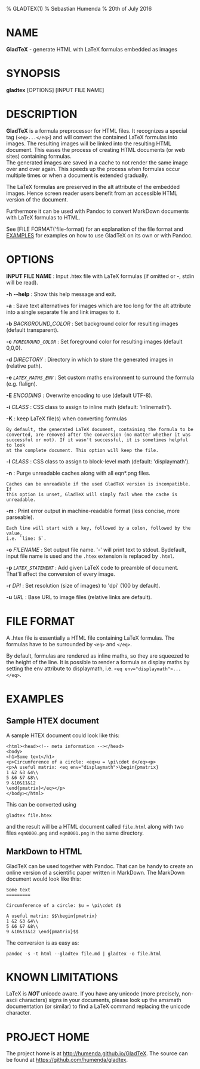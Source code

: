 % GLADTEX(1)
% Sebastian Humenda
% 20th of July 2016

# NAME

**GladTeX** - generate HTML with LaTeX formulas embedded as images

# SYNOPSIS

**gladtex** [OPTIONS] [INPUT  FILE NAME]


# DESCRIPTION

**GladTeX** is a formula preprocessor for HTML files. It recognizes a special tag
(`<eq>...</eq>`) and will convert the contained LaTeX formulas into images. The
resulting images will be linked into the resulting HTML document.  This eases
the process of creating HTML
documents (or web sites) containing formulas.\
The generated images are saved in a cache to not render the same image over
and over again. This speeds up the process when formulas occur multiple times or
when a document is extended gradually.

The LaTeX formulas are preserved in the alt attribute of the embedded images.
Hence screen reader users benefit from an accessible HTML version of the
document.

Furthermore it can be used with Pandoc to convert MarkDown documents with LaTeX
formulas to HTML.

See [FILE FORMAT('file-format) for an explanation of the file format and
[EXAMPLES](#examples) for examples on how to use GladTeX on its own or with
Pandoc.

# OPTIONS

**INPUT FILE NAME**
:   Input .htex file with LaTeX formulas (if omitted or -, stdin will be read).

**-h** **--help**
:   Show this help message and exit.

**-a**
:   Save text alternatives for images which are too long for the alt attribute
    into a single separate file and link images to it.

**-b** _BACKGROUND_COLOR_
:   Set background color for resulting images (default transparent).

**-c** _`FOREGROUND_COLOR`_
:   Set foreground color for resulting images (default 0,0,0).

**-d** _DIRECTORY_
:   Directory in which to store the generated images in (relative path).

**-e** _`LATEX_MATHS_ENV`_
:   Set custom maths environment to surround the formula (e.g. flalign).

**-E** _ENCODING_
:   Overwrite encoding to use (default UTF-8).

**-i** _CLASS_
:   CSS class to assign to inline math (default: 'inlinemath').

**-K**
:   keep LaTeX file(s) when converting formulas

    By default, the generated LaTeX document, containing the formula to be
    converted, are removed after the conversion (no matter whether it was
    successful or not). If it wasn't successful, it is sometimes helpful to look
    at the complete document. This option will keep the file.

**-l** _CLASS_
:   CSS class to assign to block-level math (default: 'displaymath').

**-n**
:   Purge unreadable caches along with all eqn*.png files.

    Caches can be unreadable if the used GladTeX version is incompatible. If
    this option is unset, GladTeX will simply fail when the cache is unreadable.

**-m**
:     Print error output in machine-readable format (less concise, more parseable).

    Each line will start with a key, followed by a colon, followed by the value,
    i.e. `line: 5`.

**-o** _FILENAME_
:   Set output file name. '-' will print text to stdout. Bydefault, input file
    name is used and the `.htex` extension is replaced by `.html`.

**-p** _`LATEX_STATEMENT`_
:   Add given LaTeX code to preamble of document. That'll affect the conversion
    of every image.

**-r** _DPI_
:   Set resolution (size of images) to 'dpi' (100 by default).

**-u** _URL_
:   Base URL to image files (relative links are default).

# FILE FORMAT

A .htex file is essentially a HTML file containing LaTeX formulas. The formulas
have to be surrounded by `<eq>` and `</eq>`.

By default, formulas are rendered as inline maths, so they are squeezed to the
height of the line. It is possible to render a formula as display maths by
setting the env attribute to displaymath, i.e. `<eq env="displaymath">...</eq>`.

# EXAMPLES

## Sample HTEX document

A sample HTEX document could look like this:

~~~~
<html><head><!-- meta information --></head>
<body>
<h1>Some text</h1>
<p>Circumference of a circle: <eq>u = \pi\cdot d</eq><p>
<p>A useful matrix: <eq env="displaymath">\begin{pmatrix}
1 &2 &3 &4\\
5 &6 &7 &8\\
9 &10&11&12
\end{pmatrix}</eq></p>
</body></html>
~~~~

This can be converted using 

    gladtex file.htex

and the result will be a HTML document called `file.html` along with two files
`eqn0000.png` and `eqn0001.png` in the same directory.

## MarkDown to HTML

GladTeX can be used together with Pandoc. That can be handy to create an online
version of a scientific paper written in MarkDown. The MarkDown document would
look like this:

~~~~
Some text
=========

Circumference of a circle: $u = \pi\cdot d$

A useful matrix: $$\begin{pmatrix}
1 &2 &3 &4\\
5 &6 &7 &8\\
9 &10&11&12 \end{pmatrix}$$
~~~~

The conversion is as easy as:

    pandoc -s -t html --gladtex file.md | gladtex -o file.html

# KNOWN LIMITATIONS

LaTeX is ***NOT*** unicode aware. If you have any unicode (more precisely,
non-ascii characters) signs in your documents, please look up the amsmath
documentation (or similar) to find a LaTeX command replacing the unicode
character.

# PROJECT HOME

The project home is at <http://humenda.github.io/GladTeX>. The source can be
found at <https://github.com/humenda/gladtex>.


